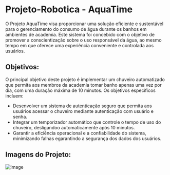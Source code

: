 # Projeto-Robotica - AquaTime
O Projeto AquaTime visa proporcionar uma solução eficiente e sustentável para o gerenciamento do consumo de água durante os banhos em ambientes de academia. Este sistema foi concebido com o objetivo de promover a conscientização sobre o uso responsável da água, ao mesmo tempo em que oferece uma experiência conveniente e controlada aos usuários.

## Objetivos:
O principal objetivo deste projeto é implementar um chuveiro automatizado que permita aos membros da academia tomar banho apenas uma vez por dia, com uma duração máxima de 10 minutos. Os objetivos específicos incluem:
  - Desenvolver um sistema de autenticação seguro que permita aos usuários acessar o chuveiro mediante autenticação com usuário e senha.
  - Integrar um temporizador automático que controle o tempo de uso do chuveiro, desligandoo automaticamente após 10 minutos.
  - Garantir a eficiência operacional e a confiabilidade do sistema, minimizando falhas egarantindo a segurança dos dados dos usuários.

## Imagens do Projeto:
![image](https://github.com/user-attachments/assets/0b2b7e42-56e5-42aa-98f1-92ca468e5f81)
